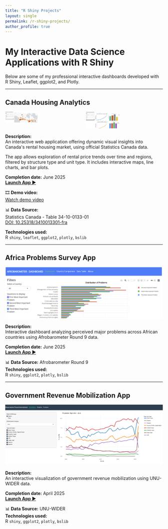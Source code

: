 ```yaml
---
title: "R Shiny Projects"
layout: single
permalink: /r-shiny-projects/
author_profile: true
---
```


# My Interactive Data Science Applications with R Shiny

Below are some of my professional interactive dashboards developed with R Shiny, Leaflet, ggplot2, and Plotly.

---

## Canada Housing Analytics

<div style="display: flex; justify-content: center; gap: 10px;">
  <a href="https://abdoulwahid.shinyapps.io/canada-housing-analytics/">
    <img src="/images/Housing%20ca/Housing%20cahousingcadash1.png" alt="Canada Housing Screenshot 1" width="45%">
  </a>
  <a href="https://abdoulwahid.shinyapps.io/canada-housing-analytics/">
    <img src="/images/Housing%20ca/Housing%20cahousingcadash2.png" alt="Canada Housing Screenshot 2" width="45%">
  </a>
</div>

**Description:**  
An interactive web application offering dynamic visual insights into Canada's rental housing market, using official Statistics Canada data.

The app allows exploration of rental price trends over time and regions, filtered by structure type and unit type. It includes interactive maps, line charts, and bar plots.

**Completion date:** June 2025  
**[Launch App ▶](https://abdoulwahid.shinyapps.io/canada-housing-analytics/)**

🎞 **Demo video:**  
[Watch demo video](/images/Housing%20ca/demorshinnyappa%20.mp4)

📊 **Data Source:**  
Statistics Canada - Table 34-10-0133-01  
[DOI: 10.25318/3410013301-fra](https://doi.org/10.25318/3410013301-fra)

**Technologies used:**  
R `shiny`, `leaflet`, `ggplot2`, `plotly`, `bslib`

---

## Africa Problems Survey App

[![Africa Problems Survey App](/images/afro%20barometer/africa_problems.png)](https://abdoulwahid.shinyapps.io/africa-problems-survey/)

**Description:**  
Interactive dashboard analyzing perceived major problems across African countries using Afrobarometer Round 9 data.

**Completion date:** June 2025  
**[Launch App ▶](https://abdoulwahid.shinyapps.io/africa-problems-survey/)**

📊 **Data Source:** Afrobarometer Round 9  
**Technologies used:**  
R `shiny`, `ggplot2`, `plotly`, `bslib`

---

## Government Revenue Mobilization App

[![Government Revenue Shiny App](/images/Governement%20revenue%20source/R%20shinny%20web%20app%20screen%20shot.png)](https://abdoulwahid.shinyapps.io/taxdata/)

**Description:**  
An interactive visualization of government revenue mobilization using UNU-WIDER data.

**Completion date:** April 2025  
**[Launch App ▶](https://abdoulwahid.shinyapps.io/taxdata/)**

📊 **Data Source:** UNU-WIDER  
**Technologies used:**  
R `shiny`, `ggplot2`, `plotly`, `bslib`
